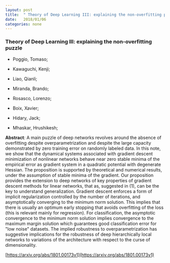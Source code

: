 ```yaml
---
layout: post
title:  " Theory of Deep Learning III: explaining the non-overfitting puzzle"
date:   2018/01/06
categories: none
---
```




### Theory of Deep Learning III: explaining the non-overfitting puzzle



* Poggio, Tomaso; 

* Kawaguchi, Kenji; 

* Liao, Qianli; 

* Miranda, Brando; 

* Rosasco, Lorenzo; 

* Boix, Xavier; 

* Hidary, Jack; 

* Mhaskar, Hrushikesh; 





**Abstract**:  A main puzzle of deep networks revolves around the absence of overfitting despite overparametrization and despite the large capacity demonstrated by zero training error on randomly labeled data. In this note, we show that the dynamical systems associated with gradient descent minimization of nonlinear networks behave near zero stable minima of the empirical error as gradient system in a quadratic potential with degenerate Hessian. The proposition is supported by theoretical and numerical results, under the assumption of stable minima of the gradient. Our proposition provides the extension to deep networks of key properties of gradient descent methods for linear networks, that as, suggested in (1), can be the key to understand generalization. Gradient descent enforces a form of implicit regularization controlled by the number of iterations, and asymptotically converging to the minimum norm solution. This implies that there is usually an optimum early stopping that avoids overfitting of the loss (this is relevant mainly for regression). For classification, the asymptotic convergence to the minimum norm solution implies convergence to the maximum margin solution which guarantees good classification error for &#34;low noise&#34; datasets. The implied robustness to overparametrization has suggestive implications for the robustness of deep hierarchically local networks to variations of the architecture with respect to the curse of dimensionality. 



 [https://arxiv.org/abs/1801.00173v1](https://arxiv.org/abs/1801.00173v1) 

